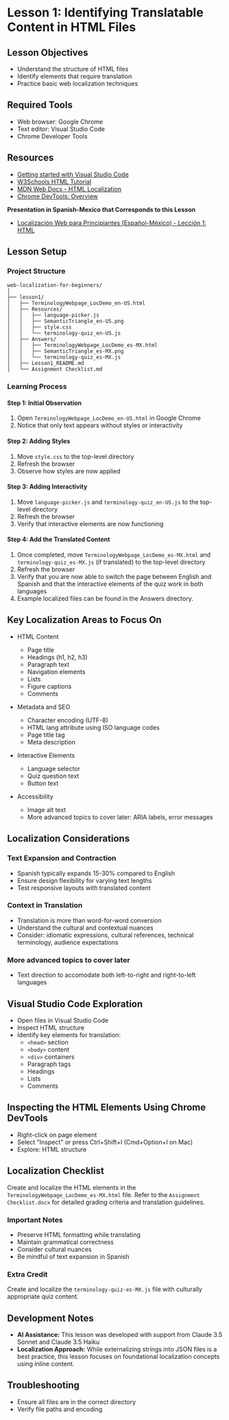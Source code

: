 # Lesson 1: Identifying Translatable Content in HTML Files

## Lesson Objectives
- Understand the structure of HTML files
- Identify elements that require translation
- Practice basic web localization techniques

## Required Tools
- Web browser: Google Chrome
- Text editor: Visual Studio Code
- Chrome Developer Tools

## Resources
- [Getting started with Visual Studio Code](https://code.visualstudio.com/docs/introvideos/basics)
- [W3Schools HTML Tutorial](https://www.w3schools.com/html/)
- [MDN Web Docs - HTML Localization](https://developer.mozilla.org/en-US/docs/Web/HTML)
- [Chrome DevTools: Overview](https://developer.chrome.com/docs/devtools/overview)

**Presentation in Spanish-Mexico that Corresponds to this Lesson**
- [Localización Web para Principiantes (Español-México) - Lección 1: HTML](https://www.youtube.com/watch?v=SdTLpCEZDvE)

## Lesson Setup

### Project Structure
```
web-localization-for-beginners/
│
├── lesson1/
│   ├── TerminologyWebpage_LocDemo_en-US.html
│   ├── Resources/
│   │   ├── language-picker.js
│   │   ├── SemanticTriangle_en-US.png
│   │   ├── style.css
│   │   └── terminology-quiz_en-US.js
│   ├── Answers/
│   │   ├── TerminologyWebpage_LocDemo_es-MX.html
│   │   ├── SemanticTriangle_es-MX.png
│   │   └── terminology-quiz_es-MX.js
│   ├── Lesson1_README.md
│   └── Assignment Checklist.md
```

### Learning Process

#### Step 1: Initial Observation
1. Open `TerminologyWebpage_LocDemo_en-US.html` in Google Chrome
2. Notice that only text appears without styles or interactivity

#### Step 2: Adding Styles
1. Move `style.css` to the top-level directory
2. Refresh the browser
3. Observe how styles are now applied

#### Step 3: Adding Interactivity
1. Move `language-picker.js` and `terminology-quiz_en-US.js` to the top-level directory
2. Refresh the browser
3. Verify that interactive elements are now functioning

#### Step 4: Add the Translated Content
1. Once completed, move `TerminologyWebpage_LocDemo_es-MX.html` and `terminology-quiz_es-MX.js` (if translated) to the top-level directory
2. Refresh the browser
3. Verify that you are now able to switch the page between English and Spanish and that the interactive elements of the quiz work in both languages
4. Example localized files can be found in the Answers directory.

## Key Localization Areas to Focus On
- HTML Content
  - Page title
  - Headings (h1, h2, h3)
  - Paragraph text
  - Navigation elements
  - Lists
  - Figure captions
  - Comments

- Metadata and SEO
  - Character encoding (UTF-8)
  - HTML lang attribute using ISO language codes
  - Page title tag
  - Meta description

- Interactive Elements
  - Language selector
  - Quiz question text
  - Button text

- Accessibility
  - Image alt text
  - More advanced topics to cover later: ARIA labels, error messages

## Localization Considerations

### Text Expansion and Contraction
- Spanish typically expands 15-30% compared to English
- Ensure design flexibility for varying text lengths
- Test responsive layouts with translated content

### Context in Translation
- Translation is more than word-for-word conversion
- Understand the cultural and contextual nuances
- Consider: idiomatic expressions, cultural references, technical terminology, audience expectations

### More advanced topics to cover later
- Text direction to accomodate both left-to-right and right-to-left languages

## Visual Studio Code Exploration
- Open files in Visual Studio Code
- Inspect HTML structure
- Identify key elements for translation:
  - `<head>` section
  - `<body>` content
  - `<div>` containers
  - Paragraph tags
  - Headings
  - Lists
  - Comments

## Inspecting the HTML Elements Using Chrome DevTools
- Right-click on page element
- Select "Inspect" or press Ctrl+Shift+I (Cmd+Option+I on Mac)
- Explore: HTML structure

## Localization Checklist
Create and localize the HTML elements in the `TerminologyWebpage_LocDemo_es-MX.html` file.
Refer to the `Assignment Checklist.docx` for detailed grading criteria and translation guidelines.

### Important Notes
- Preserve HTML formatting while translating
- Maintain grammatical correctness
- Consider cultural nuances
- Be mindful of text expansion in Spanish

### Extra Credit
Create and localize the `terminology-quiz-es-MX.js` file with culturally appropriate quiz content.

## Development Notes
- **AI Assistance:** This lesson was developed with support from Claude 3.5 Sonnet and Claude 3.5 Haiku
- **Localization Approach:** While externalizing strings into JSON files is a best practice, this lesson focuses on foundational localization concepts using inline content.

## Troubleshooting
- Ensure all files are in the correct directory
- Verify file paths and encoding

